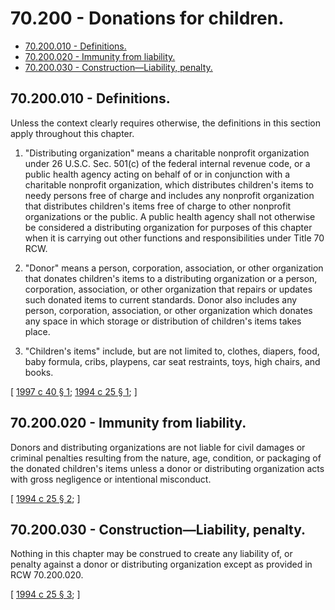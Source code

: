 # 70.200 - Donations for children.
* [70.200.010 - Definitions.](#70200010---definitions)
* [70.200.020 - Immunity from liability.](#70200020---immunity-from-liability)
* [70.200.030 - Construction—Liability, penalty.](#70200030---constructionliability-penalty)
## 70.200.010 - Definitions.
Unless the context clearly requires otherwise, the definitions in this section apply throughout this chapter.

1. "Distributing organization" means a charitable nonprofit organization under 26 U.S.C. Sec. 501(c) of the federal internal revenue code, or a public health agency acting on behalf of or in conjunction with a charitable nonprofit organization, which distributes children's items to needy persons free of charge and includes any nonprofit organization that distributes children's items free of charge to other nonprofit organizations or the public. A public health agency shall not otherwise be considered a distributing organization for purposes of this chapter when it is carrying out other functions and responsibilities under Title 70 RCW.

2. "Donor" means a person, corporation, association, or other organization that donates children's items to a distributing organization or a person, corporation, association, or other organization that repairs or updates such donated items to current standards. Donor also includes any person, corporation, association, or other organization which donates any space in which storage or distribution of children's items takes place.

3. "Children's items" include, but are not limited to, clothes, diapers, food, baby formula, cribs, playpens, car seat restraints, toys, high chairs, and books.

\[ [1997 c 40 § 1](https://lawfilesext.leg.wa.gov/biennium/1997-98/Pdf/Bills/Session%20Laws/Senate/5375-S.SL.pdf?cite=1997%20c%2040%20§%201); [1994 c 25 § 1](https://lawfilesext.leg.wa.gov/biennium/1993-94/Pdf/Bills/Session%20Laws/House/2566-S.SL.pdf?cite=1994%20c%2025%20§%201); \]

## 70.200.020 - Immunity from liability.
Donors and distributing organizations are not liable for civil damages or criminal penalties resulting from the nature, age, condition, or packaging of the donated children's items unless a donor or distributing organization acts with gross negligence or intentional misconduct.

\[ [1994 c 25 § 2](https://lawfilesext.leg.wa.gov/biennium/1993-94/Pdf/Bills/Session%20Laws/House/2566-S.SL.pdf?cite=1994%20c%2025%20§%202); \]

## 70.200.030 - Construction—Liability, penalty.
Nothing in this chapter may be construed to create any liability of, or penalty against a donor or distributing organization except as provided in RCW 70.200.020.

\[ [1994 c 25 § 3](https://lawfilesext.leg.wa.gov/biennium/1993-94/Pdf/Bills/Session%20Laws/House/2566-S.SL.pdf?cite=1994%20c%2025%20§%203); \]

